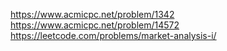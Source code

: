 https://www.acmicpc.net/problem/1342
https://www.acmicpc.net/problem/14572
https://leetcode.com/problems/market-analysis-i/
